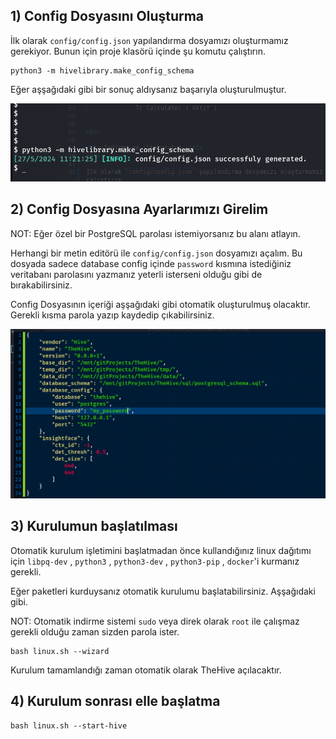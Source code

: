 

## 1) Config Dosyasını Oluşturma

İlk olarak `config/config.json` yapılandırma dosyamızı oluşturmamız gerekiyor. Bunun için proje klasörü içinde şu komutu çalıştırın.

```shell 
python3 -m hivelibrary.make_config_schema
```


Eğer aşşağıdaki gibi bir sonuç aldıysanız başarıyla oluşturulmuştur.

<img src="../img/installing_1.png">


## 2) Config Dosyasına Ayarlarımızı Girelim 

NOT: Eğer özel bir PostgreSQL parolası istemiyorsanız bu alanı atlayın.

Herhangi bir metin editörü ile `config/config.json` dosyamızı açalım. Bu dosyada sadece database config içinde `password` kısmına istediğiniz veritabanı parolasını yazmanız yeterli isterseni olduğu gibi de bırakabilirsiniz.

Config Dosyasının içeriği aşşağıdaki gibi otomatik oluşturulmuş olacaktır. Gerekli kısma parola yazıp kaydedip çıkabilirsiniz.


<img src="../img/installing_2.png">


## 3) Kurulumun başlatılması

Otomatik kurulum işletimini başlatmadan önce kullandığınız linux dağıtımı için `libpq-dev` , `python3` , `python3-dev` , `python3-pip` , `docker`'i kurmanız gerekli.



Eğer paketleri kurduysanız otomatik kurulumu başlatabilirsiniz. Aşşağıdaki gibi.

NOT: Otomatik indirme sistemi `sudo` veya direk olarak `root` ile çalışmaz gerekli olduğu zaman sizden parola ister.

```shell
bash linux.sh --wizard
 ```


Kurulum tamamlandığı zaman otomatik olarak TheHive açılacaktır. 




## 4) Kurulum sonrası elle başlatma


```shell
bash linux.sh --start-hive
 ```








<br>